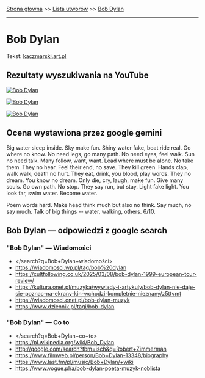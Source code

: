 [Strona głowna](../index.md) >> [Lista utworów](../list.md) >> [Bob Dylan](81.md)

---

# Bob Dylan

Tekst: [kaczmarski.art.pl](https://www.kaczmarski.art.pl/tworczosc/wiersze/bob-dylan/)

## Rezultaty wyszukiwania na YouTube

[![Bob Dylan](http://img.youtube.com/vi/213yT3uE2Qo/0.jpg)](https://www.youtube.com/watch?v=213yT3uE2Qo "Jacek Kaczmarski - epitafium dla Boba Dylana - YouTube")

[![Bob Dylan](http://img.youtube.com/vi/1BBJvykyGao/0.jpg)](https://www.youtube.com/watch?v=1BBJvykyGao "Jacek Kaczmarski - Bob Dylan - YouTube")

[![Bob Dylan](http://img.youtube.com/vi/-vKONRcAJnk/0.jpg)](https://www.youtube.com/watch?v=-vKONRcAJnk "Leonard Cohen - Anthem - Julie Christensen Perla Batalla - YouTube")

## Ocena wystawiona przez google gemini

Big water sleep inside. Sky make fun. Shiny water fake, boat ride real. Go where no know. No need legs, go many path. No need eyes, feel walk. Sun no need talk. Many follow, want, want. Lead where must be alone. No take them. They no hear. Feel their end, no save. They kill green. Hands clap, walk walk, death no hurt. They eat, drink, you blood, play words. They no dream. You know no dream. Only die, cry, laugh, make fun. Give many souls. Go own path. No stop. They say run, but stay. Light fake light. You look far, swim water. Become water. 

Poem words hard. Make head think much but also no think. Say much, no say much. Talk of big things -- water, walking, others. 6/10.


## Bob Dylan — odpowiedzi z google search

### "Bob Dylan" — Wiadomości

 - </search?q=Bob+Dylan+wiadomości>
 - <https://wiadomosci.wp.pl/tag/bob%20dylan>
 - <https://cultfollowing.co.uk/2025/03/08/bob-dylan-1999-european-tour-review/>
 - <https://kultura.onet.pl/muzyka/wywiady-i-artykuly/bob-dylan-nie-daje-sie-poznac-na-ekrany-kin-wchodzi-kompletnie-nieznany/z5ttvmt>
 - <https://wiadomosci.onet.pl/bob-dylan-muzyk>
 - <https://www.dziennik.pl/tagi/bob-dylan>

### "Bob Dylan" — Co to

 - </search?q=Bob+Dylan+co+to>
 - <https://pl.wikipedia.org/wiki/Bob_Dylan>
 - <http://google.com/search?tbm=isch&q=Robert+Zimmerman>
 - <https://www.filmweb.pl/person/Bob+Dylan-13348/biography>
 - <https://www.last.fm/pl/music/Bob+Dylan/+wiki>
 - <https://www.vogue.pl/a/bob-dylan-poeta-muzyk-noblista>

